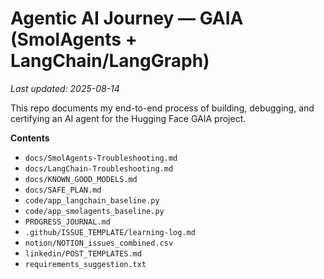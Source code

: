 # Agentic AI Journey — GAIA (SmolAgents + LangChain/LangGraph)
_Last updated: 2025-08-14_

This repo documents my end-to-end process of building, debugging, and certifying an AI agent for the Hugging Face GAIA project.

**Contents**
- `docs/SmolAgents-Troubleshooting.md`
- `docs/LangChain-Troubleshooting.md`
- `docs/KNOWN_GOOD_MODELS.md`
- `docs/SAFE_PLAN.md`
- `code/app_langchain_baseline.py`
- `code/app_smolagents_baseline.py`
- `PROGRESS_JOURNAL.md`
- `.github/ISSUE_TEMPLATE/learning-log.md`
- `notion/NOTION_issues_combined.csv`
- `linkedin/POST_TEMPLATES.md`
- `requirements_suggestion.txt`
